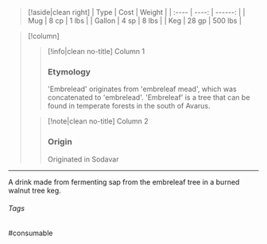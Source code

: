 > [!aside|clean right]
>| Type |  Cost |  Weight |
>| :---- | ----: | ------: |
>| Mug | 8 cp | 1 lbs |
>| Gallon | 4 sp | 8 lbs |
>| Keg | 28 gp | 500 lbs |

> [!column] ‎ 
>> [!info|clean no-title] Column 1
>> ### Etymology
>> 'Embrelead' originates from 'embreleaf mead', which was concatenated to 'embrelead'. 'Embreleaf' is a tree that can be found in temperate forests in the south of Avarus. 
>
>> [!note|clean no-title] Column 2
>> ### Origin
>> Originated in Sodavar

***
A drink made from fermenting sap from the embreleaf tree in a burned walnut tree keg.

###### Tags
#consumable